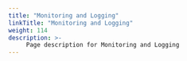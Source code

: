 ```yaml
---
title: "Monitoring and Logging"
linkTitle: "Monitoring and Logging"
weight: 114
description: >-
     Page description for Monitoring and Logging
---
```


